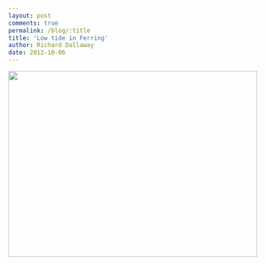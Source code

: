 ```yaml
---
layout: post
comments: true
permalink: /blog/:title
title: 'Low tide in Ferring'
author: Richard Dallaway
date: 2012-10-06
---
```


<div>
<a href="//static.skitters.dallaway.com/Fphoto.JPG">
<img width="500" src="//static.skitters.dallaway.com/Fphoto.JPG.500.JPG" height="374">
</a>
</div>



  


    
